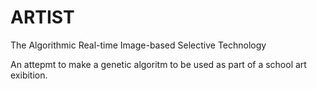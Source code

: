 # ARTIST
The Algorithmic Real-time Image-based Selective Technology

An attepmt to make a genetic algoritm to be used as part of a school art exibition.
